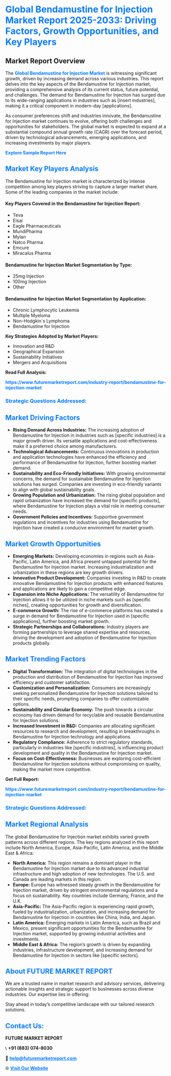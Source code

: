 <h1 style="color: #007BFF;">Global Bendamustine for Injection Market Report 2025-2033: Driving Factors, Growth Opportunities, and Key Players</h1>

<section id="overview">
<h2>Market Report Overview</h2>
<p>The <a href="https://www.futuremarketreport.com/industry-report/bendamustine-for-injection-market" style="color: #007BFF; text-decoration: none;"><strong>Global Bendamustine for Injection Market</strong></a> is witnessing significant growth, driven by increasing demand across various industries. This report delves into the key aspects of the Bendamustine for Injection market, providing a comprehensive analysis of its current status, future potential, and challenges. The demand for Bendamustine for Injection has surged due to its wide-ranging applications in industries such as [insert industries], making it a critical component in modern-day [applications].</p>
<p>As consumer preferences shift and industries innovate, the Bendamustine for Injection market continues to evolve, offering both challenges and opportunities for stakeholders. The global market is expected to expand at a substantial compound annual growth rate (CAGR) over the forecast period, driven by technological advancements, emerging applications, and increasing investments by major players.</p>
</section>

<section id="overview">
<p><a href="https://www.futuremarketreport.com/request-sample/reportId=127162" style="color: #007BFF; text-decoration: none;"><strong>Explore Sample Report Here</strong></a></p>
</section>

<section id="key-players">
<h2 style="color: #007BFF;">Market Key Players Analysis</h2>
<p>The Bendamustine for Injection market is characterized by intense competition among key players striving to capture a larger market share. Some of the leading companies in the market include:</p>
<h4>Key Players Covered in the Bendamustine for Injection Report:</h4>
<ul><li>Teva</li><li>Eisai</li><li>Eagle Pharmaceuticals</li><li>MundiPharma</li><li>Mylan</li><li>Natco Pharma</li><li>Emcure</li><li>Miracalus Pharma</li></ul>
<h4>Bendamustine for Injection Market Segmentation by Type:</h4>
<ul><li>25mg Injection</li><li>100mg Injection</li><li>Other</li></ul>

<h4>Bendamustine for Injection Market Segmentation by Application:</h4>
<ul><li>Chronic Lymphocytic Leukemia</li><li>Multiple Myeloma</li><li>Non-Hodgkin`s Lymphoma</li><li>Bendamustine for Injection</li></ul>
<p><strong>Key Strategies Adopted by Market Players:</strong></p>
<ul>
<li>Innovation and R&D</li>
<li>Geographical Expansion</li>
<li>Sustainability Initiatives</li>
<li>Mergers and Acquisitions</li>
</ul>
</section>

<section>
<p><strong>Read Full Analysis: </strong></p><a href="https://www.futuremarketreport.com/industry-report/bendamustine-for-injection-market" style="color: #007BFF; text-decoration: none;"><strong>https://www.futuremarketreport.com/industry-report/bendamustine-for-injection-market</strong></a>
<h3 style="color: #007BFF;">Strategic Questions Addressed:</h3>
</section>

<section id="driving-factors">
<h2 style="color: #007BFF;">Market Driving Factors</h2>
<ul>
<li><strong>Rising Demand Across Industries:</strong> The increasing adoption of Bendamustine for Injection in industries such as [specific industries] is a major growth driver. Its versatile applications and cost-effectiveness make it a preferred choice among manufacturers.</li>
<li><strong>Technological Advancements:</strong> Continuous innovations in production and application technologies have enhanced the efficiency and performance of Bendamustine for Injection, further boosting market demand.</li>
<li><strong>Sustainability and Eco-Friendly Initiatives:</strong> With growing environmental concerns, the demand for sustainable Bendamustine for Injection solutions has surged. Companies are investing in eco-friendly variants to align with global sustainability goals.</li>
<li><strong>Growing Population and Urbanization:</strong> The rising global population and rapid urbanization have increased the demand for [specific products], where Bendamustine for Injection plays a vital role in meeting consumer needs.</li>
<li><strong>Government Policies and Incentives:</strong> Supportive government regulations and incentives for industries using Bendamustine for Injection have created a conducive environment for market growth.</li>
</ul>
</section>

<section id="growth-opportunities">
<h2 style="color: #007BFF;">Market Growth Opportunities</h2>
<ul>
<li><strong>Emerging Markets:</strong> Developing economies in regions such as Asia-Pacific, Latin America, and Africa present untapped potential for the Bendamustine for Injection market. Increasing industrialization and urbanization in these regions are key growth drivers.</li>
<li><strong>Innovative Product Development:</strong> Companies investing in R&D to create innovative Bendamustine for Injection products with enhanced features and applications are likely to gain a competitive edge.</li>
<li><strong>Expansion into Niche Applications:</strong> The versatility of Bendamustine for Injection allows it to be utilized in niche markets such as [specific niches], creating opportunities for growth and diversification.</li>
<li><strong>E-commerce Growth:</strong> The rise of e-commerce platforms has created a surge in demand for Bendamustine for Injection used in [specific applications], further boosting market growth.</li>
<li><strong>Strategic Partnerships and Collaborations:</strong> Industry players are forming partnerships to leverage shared expertise and resources, driving the development and adoption of Bendamustine for Injection products globally.</li>
</ul>
</section>

<section id="trending-factors">
<h2 style="color: #007BFF;">Market Trending Factors</h2>
<ul>
<li><strong>Digital Transformation:</strong> The integration of digital technologies in the production and distribution of Bendamustine for Injection has improved efficiency and customer satisfaction.</li>
<li><strong>Customization and Personalization:</strong> Consumers are increasingly seeking personalized Bendamustine for Injection solutions tailored to their specific needs, prompting companies to offer customizable options.</li>
<li><strong>Sustainability and Circular Economy:</strong> The push towards a circular economy has driven demand for recyclable and reusable Bendamustine for Injection solutions.</li>
<li><strong>Increased Investment in R&D:</strong> Companies are allocating significant resources to research and development, resulting in breakthroughs in Bendamustine for Injection technology and applications.</li>
<li><strong>Regulatory Compliance:</strong> Adherence to strict regulatory standards, particularly in industries like [specific industries], is influencing product development and quality in the Bendamustine for Injection market.</li>
<li><strong>Focus on Cost-Effectiveness:</strong> Businesses are exploring cost-efficient Bendamustine for Injection solutions without compromising on quality, making the market more competitive.</li>
</ul>
</section>

<section>
<p><strong>Get Full Report: </strong></p><a href="https://www.futuremarketreport.com/industry-report/bendamustine-for-injection-market" style="color: #007BFF; text-decoration: none;"><strong>https://www.futuremarketreport.com/industry-report/bendamustine-for-injection-market</strong></a>
<h3 style="color: #007BFF;">Strategic Questions Addressed:</h3>
</section>


<section id="regional-analysis">
<h2 style="color: #007BFF;">Market Regional Analysis</h2>
<p>The global Bendamustine for Injection market exhibits varied growth patterns across different regions. The key regions analyzed in this report include North America, Europe, Asia-Pacific, Latin America, and the Middle East & Africa:</p>
<ul>
<li><strong>North America:</strong> This region remains a dominant player in the Bendamustine for Injection market due to its advanced industrial infrastructure and high adoption of new technologies. The U.S. and Canada are leading markets in this region.</li>
<li><strong>Europe:</strong> Europe has witnessed steady growth in the Bendamustine for Injection market, driven by stringent environmental regulations and a focus on sustainability. Key countries include Germany, France, and the U.K.</li>
<li><strong>Asia-Pacific:</strong> The Asia-Pacific region is experiencing rapid growth, fueled by industrialization, urbanization, and increasing demand for Bendamustine for Injection in countries like China, India, and Japan.</li>
<li><strong>Latin America:</strong> Emerging markets in Latin America, such as Brazil and Mexico, present significant opportunities for the Bendamustine for Injection market, supported by growing industrial activities and investments.</li>
<li><strong>Middle East & Africa:</strong> The region’s growth is driven by expanding industries, infrastructure development, and increasing demand for Bendamustine for Injection in sectors like [specific sectors].</li>
</ul>
</section>

<footer>
<h2 style="color: #007BFF;">About FUTURE MARKET REPORT</h2>
<p>We are a trusted name in market research and advisory services, delivering actionable insights and strategic support to businesses across diverse industries. Our expertise lies in offering:</p>

<p>Stay ahead in today’s competitive landscape with our tailored research solutions.</p>

<h2 style="color: #007BFF;">Contact Us:</h2>
<p><strong>FUTURE MARKET REPORT</strong></p>
<p>📞 <strong>+91 (883) 074-8030</strong></p>
<p>📧 <strong><a href="mailto:help@futuremarketreport.com" style="color: #007BFF;">help@futuremarketreport.com</a></strong></p>
<p>🌐 <strong><a href="https://www.futuremarketreport.com/" style="color: #007BFF;">Visit Our Website</a></strong></p>
</footer>